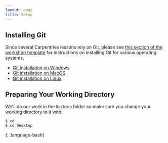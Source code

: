 ```yaml
---
layout: page
title: Setup
---
```


## Installing Git
Since several Carpentries lessons rely on Git, please see
[this section of the workshop template][workshop-setup] for
instructions on installing Git for various operating systems.
- [Git installation on Windows][workshop-setup]
- [Git installation on MacOS][workshop-setup]
- [Git installation on Linux][workshop-setup]

## Preparing Your Working Directory
We'll do our work in the `Desktop` folder so make sure you change your working directory to it with:

~~~
$ cd
$ cd Desktop
~~~
{: .language-bash}

[workshop-setup]: https://carpentries.github.io/workshop-template/#git

